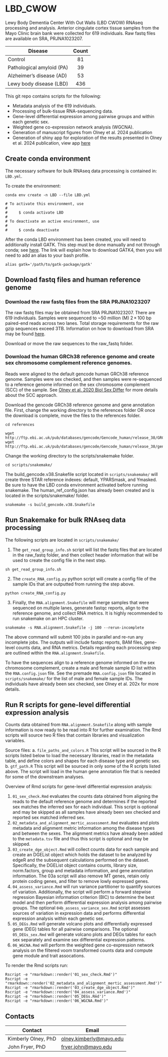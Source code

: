 # LBD_CWOW
Lewy Body Dementia Center With Out Walls (LBD CWOW) RNAseq processing and analysis.
Anterior cingulate cortex tissue samples from the Mayo Clinic brain bank were collected for 619 individuals. 
Raw fastq files are available on SRA, PRJNA1023207.

| Disease                   | Count   |
| ------------------------- |:-------:|
| Control                   | 81      |
| Pathological amyloid (PA) | 39      |
| Alzheimer’s disease (AD)  | 53      |
| Lewy body disease (LBD)   | 436     |

This git repo contains scripts for the following:
-   Metadata analysis of the 619 individuals. 
-   Processing of bulk-tissue RNA-sequencing data.
-   Gene-level differential expression among pairwise groups and within each genetic sex.
-   Weighted gene co-expression network analysis (WGCNA).  
-   Generation of manuscript figures from Olney et al. 2024 publication 
-   Generation of shiny app for exploration of the results presented in Olney et al. 2024 publication, view app [here](https://fryerlab.shinyapps.io/LBD_CWOW/)


## Create conda environment
The necessary software for bulk RNAseq data processing is contained in: `LBD.yml`.

To create the environment:
```
conda env create -n LBD --file LBD.yml

# To activate this environment, use
#
#     $ conda activate LBD
#
# To deactivate an active environment, use
#
#     $ conda deactivate

```
After the conda LBD environment has been created, you will need to additionally install GATK.
This step must be done manually and not through conda; see [here](https://gatk.broadinstitute.org/hc/en-us/articles/360036194592-Getting-started-with-GATK4). The link will explain how to download GATK4, then you will need to add an alias to your bash profile. 
```
alias gatk='/path/to/gatk-package/gatk'
```
## Download fastq files and human reference genome 
### Download the raw fastq files from the SRA PRJNA1023207
The raw fastq files may be obtained from SRA PRJNA1023207. There are 619 individuals. Samples were sequenced to ~50 million (M) 2 × 100 bp paired-end reads across two lanes. Total storage requirements for the raw gzip sequences exceed 3TB. Information on how to download from SRA may be found [here](https://www.ncbi.nlm.nih.gov/sra/docs/sradownload/). 

Download or move the raw sequences to the raw_fastq folder. 

### Download the human GRCh38 reference genome and create sex chromosome complement reference genomes. 
Reads were aligned to the default gencode human GRCh38 reference genome. Samples were sex checked, and then samples were re-sequenced to a reference genome informed on the sex chromosome complement (SCC) of the sample. See [Olney et al. 2020 Biol Sex Differ](https://bsd.biomedcentral.com/articles/10.1186/s13293-020-00312-9) for more details about the SCC approach. 

Download the gencode GRCh38 reference genome and gene annotation file. First, change the working directory to the references folder OR once the download is complete, move the files to the references folder. 
```
cd references
```
```
wget http://ftp.ebi.ac.uk/pub/databases/gencode/Gencode_human/release_38/GRCh38.primary_assembly.genome.fa.gz
wget http://ftp.ebi.ac.uk/pub/databases/gencode/Gencode_human/release_38/gencode.v38.annotation.gtf.gz
```
Change the working directory to the scripts/snakemake folder. 
```
cd scripts/snakemake/
```
The build_gencode.v38.Snakefile script located in `scripts/snakemake/` will create three STAR reference indexes: default, YPARSmask, and Ymasked. Be sure to have the LBD conda environment activated before running snakemake. The human_ref_config.json has already been created and is located in the scripts/snakemake/ folder. 
```
snakemake -s build_gencode.v38.Snakefile
```


## Run Snakemake for bulk RNAseq data processing 
The following scripts are located in `scripts/snakemake/`
1. The `get_read_group_info.sh` script will list the fastq files that are located in the raw_fastq folder, and then collect header information that will be used to create the config file in the next step. 
```
sh get_read_group_info.sh
```

2. The `create_RNA_config.py` python script will create a config file of the sample IDs that are outputted from running the step above. 
```
python create_RNA_config.py
```

3. Finally, the `RNA.alignment.Snakefile` will merge samples that were sequenced on multiple lanes, generate fastqc reports, align to the reference genome, and collect RNA metrics. It is highly recommended to run snakemake on an HPC cluster. 
```
snakemake -s RNA.alignment.Snakefile -j 100 --rerun-incomplete 
```
The above command will submit 100 jobs in parallel and re-run any incomplete jobs. The outputs will include fastqc reports, BAM files, gene-level counts data, and RNA metrics. Details regarding each processing step are outlined within the `RNA.alignment.Snakefile`. 

To have the sequences align to a reference genome informed on the sex chromosome complement, create a male and female sample ID list within the `RNA.config.json` file. See the premade `RNA.config.json` file located in `scripts/snakemake/` for the list of male and female sample IDs. The individuals have already been sex checked, see Olney et al. 202x for more details. 

## Run R scripts for gene-level differential expression analysis 
Counts data obtained from `RNA.alignment.Snakefile` along with sample information is now ready to be read into R for further examination. The Rmd scripts will source two  R files that contain libraries and visualization variables. 

Source files:
a. `file_paths_and_colors.R` This script will be sourced in the  R scripts listed below to load the necessary libraries, read in the metadata table, and define colors and shapes for each disease type and genetic sex.
b. `gtf_path.R` This script will be sourced in only some of the R scripts listed above. The script will load in the human gene annotation file that is needed for some of the downstream analyses. 

Overview of Rmd scripts for gene-level differential expression analysis:
1. `01_sex_check.Rmd` evaluates the counts data obtained from aligning the reads to the default reference genome and determines if the reported sex matches the inferred sex for each individual. This script is optional and may be skipped as all samples have already been sex checked and reported sex matched inferred sex. 
2. `02_metadata_and_alignment_mertic_assessment.Rmd` evaluates and plots metadata and alignment metric information among the disease types and between the sexes. The alignment metrics have already been added to the `metadata.tsv` file and thus this script is optional and may be skipped. 
3. `03_create_dge_object.Rmd` will collect counts data for each sample and create an DGEList object which holds the dataset to be analyzed by edgeR and the subsequent calculations performed on the dataset. Specifically, the DGEList object contains counts, library size, norm.factors, group and metadata information, and gene annotation information. The 03a script will also remove MT genes, retain only protein coding genes, and filter to remove lowly expressed genes. 
4. `04_assess_variance.Rmd` will run variance partitioner to quantify sources of variation. Additionally, the script will perform a forward stepwise regression Bayesian information criterion (BIC) to determine the best model and then perform differential expression analysis among pairwise groups. The optional `04b_assess_variance_sex.Rmd` script assesses sources of variation in expression data and performs differential expression analysis within each genetic sex. 
5. `05_DEGs.Rmd` will generate volcano plots and differentially expressed gene (DEG) tables for all pairwise comparisons. The optional `05_DEGs_sex.Rmd` will generate volcano plots and DEGs tables for each sex separately and examine sex differential expression patterns. 
6. `06_WGCNA.Rmd` will perform the weighted gene co-expression network analysis on the filtered voom transformed counts data and compute gene module and trait assocations. 

To render the Rmd scripts run:
```
Rscript -e "rmarkdown::render('01_sex_check.Rmd')"
Rscript -e "rmarkdown::render('02_metadata_and_alignment_mertic_assessment.Rmd')"
Rscript -e "rmarkdown::render('03_create_dge_object.Rmd')"
Rscript -e "rmarkdown::render('04_assess_variance.Rmd')"
Rscript -e "rmarkdown::render('05_DEGs.Rmd')"
Rscript -e "rmarkdown::render('06_WGCNA.Rmd')"
```

## Contacts

| Contact | Email |
| --- | --- |
| Kimberly Olney, PhD | olney.kimberly@mayo.edu |
| John Fryer, PhD | fryer.john@mayo.edu |


